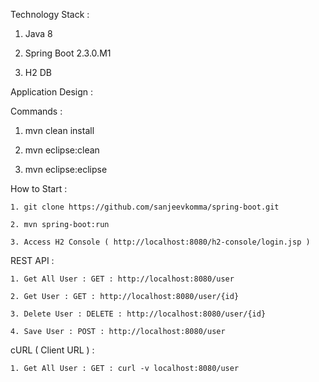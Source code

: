 Technology Stack :    

   1. Java 8

   2. Spring Boot 2.3.0.M1

   3. H2 DB

Application Design : 

Commands : 

   1. mvn clean install

   2. mvn eclipse:clean

   3. mvn eclipse:eclipse

How to Start : 

    1. git clone https://github.com/sanjeevkomma/spring-boot.git

    2. mvn spring-boot:run
    
    3. Access H2 Console ( http://localhost:8080/h2-console/login.jsp ) 
    
REST API : 

    1. Get All User : GET : http://localhost:8080/user
    
    2. Get User : GET : http://localhost:8080/user/{id}
    
    3. Delete User : DELETE : http://localhost:8080/user/{id}
    
    4. Save User : POST : http://localhost:8080/user
    
cURL ( Client URL ) :

    1. Get All User : GET : curl -v localhost:8080/user
